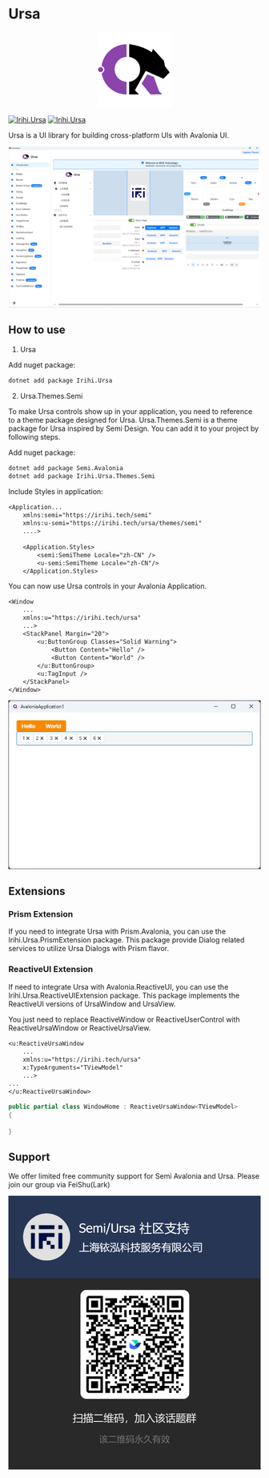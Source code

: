# Ursa

<p align="center">
    <img src="./assets/Ursa.svg" alt="drawing" width="150" />
</p>

[![Irihi.Ursa](https://img.shields.io/nuget/v/Irihi.Ursa.svg?color=red&style=flat-square)](https://www.nuget.org/packages/Irihi.Ursa/)
[![Irihi.Ursa](https://img.shields.io/nuget/dt/Irihi.Ursa.svg?style=flat-square)](https://www.nuget.org/packages/Irihi.Ursa/)

Ursa is a UI library for building cross-platform UIs with Avalonia UI.

![Demo](./assets/demo.png)

## How to use
1. Ursa

Add nuget package:
```bash
dotnet add package Irihi.Ursa
```

2. Ursa.Themes.Semi

To make Ursa controls show up in your application, you need to reference to a theme package designed for Ursa.
Ursa.Themes.Semi is a theme package for Ursa inspired by Semi Design. You can add it to your project by following steps.

Add nuget package:
```bash
dotnet add package Semi.Avalonia
dotnet add package Irihi.Ursa.Themes.Semi
```

Include Styles in application:
```xaml
<Application...
    xmlns:semi="https://irihi.tech/semi"
    xmlns:u-semi="https://irihi.tech/ursa/themes/semi"
    ....>

    <Application.Styles>
        <semi:SemiTheme Locale="zh-CN" />
        <u-semi:SemiTheme Locale="zh-CN"/>
    </Application.Styles>
```


You can now use Ursa controls in your Avalonia Application.
```xaml
<Window
    ...
    xmlns:u="https://irihi.tech/ursa"
    ...>
    <StackPanel Margin="20">
        <u:ButtonGroup Classes="Solid Warning">
            <Button Content="Hello" />
            <Button Content="World" />
        </u:ButtonGroup>
        <u:TagInput />
    </StackPanel>
</Window>
```

![Demo](./assets/demo.jpg)

## Extensions

### Prism Extension
If you need to integrate Ursa with Prism.Avalonia, you can use the Irihi.Ursa.PrismExtension package. This package provide Dialog related services to utilize Ursa Dialogs with Prism flavor. 

### ReactiveUI Extension
If need to integrate Ursa with Avalonia.ReactiveUI, you can use the Irihi.Ursa.ReactiveUIExtension package. This package implements the ReactiveUI versions of UrsaWindow and UrsaView.

You just need to replace ReactiveWindow or ReactiveUserControl with ReactiveUrsaWindow or ReactiveUrsaView.

```xaml
<u:ReactiveUrsaWindow
    ...
    xmlns:u="https://irihi.tech/ursa"
    x:TypeArguments="TViewModel"
    ...>
...
</u:ReactiveUrsaWindow>
```
```csharp
public partial class WindowHome : ReactiveUrsaWindow<TViewModel>
{

}
```

## Support

We offer limited free community support for Semi Avalonia and Ursa. Please join our group via FeiShu(Lark)

![Support](./assets/community-support.png)
